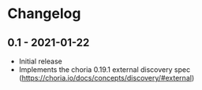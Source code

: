 # Changelog

## 0.1 - 2021-01-22

* Initial release
* Implements the choria 0.19.1 external discovery spec
  (https://choria.io/docs/concepts/discovery/#external)
